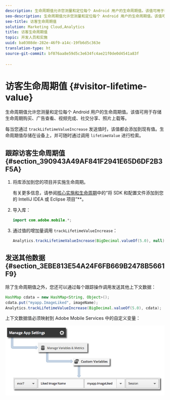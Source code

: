 ```yaml
---
description: 生命周期值允许您测量和定位每个 Android 用户的生命周期值。该值可用于存储生命周期购买、广告查看、视频完成、社交分享、照片上载等。
seo-description: 生命周期值允许您测量和定位每个 Android 用户的生命周期值。该值可用于存储生命周期购买、广告查看、视频完成、社交分享、照片上载等。
seo-title: 访客生命周期值
solution: Marketing Cloud,Analytics
title: 访客生命周期值
topic: 开发人员和实施
uuid: ba0308de-282e-46f9-a14c-19fb6d5c363e
translation-type: ht
source-git-commit: bf076aa8e59d5c3e634fc4ae21f0de0d4541a83f

---
```



# 访客生命周期值 {#visitor-lifetime-value}

生命周期值允许您测量和定位每个 Android 用户的生命周期值。该值可用于存储生命周期购买、广告查看、视频完成、社交分享、照片上载等。

每当您通过 `trackLifetimeValueIncrease` 发送值时，该值都会添加到现有值。生命周期值存储在设备上，并可随时通过调用 `lifetimeValue` 进行检索。

## 跟踪访客生命周期值 {#section_390943A49AF841F2941E65D6DF2B3F5A}

1. 将库添加到您的项目并实施生命周期。

   有关更多信息，请参阅[核心实施和生命周期](/help/android/getting-started/dev-qs.md)中的“将 SDK 和配置文件添加到您的 IntelliJ IDEA 或 Eclipse 项目”**。
1. 导入库：

   ```java
   import com.adobe.mobile.*;
   ```

1. 通过值的增加量调用 `trackLifetimeValueIncrease`：

   ```java
   Analytics.trackLifetimeValueIncrease(BigDecimal.valueOf(5.0), null);
   ```

## 发送其他数据 {#section_3EBE813E54A24F6FB669B2478B5661F9}

除了生命周期值之外，您还可以通过每个跟踪操作调用发送其他上下文数据：

```java
HashMap cdata = new HashMap<String, Object>(); 
cdata.put("myapp.ImageLiked", imageName); 
Analytics.trackLifetimeValueIncrease(BigDecimal.valueOf(5.0), cdata);
```

上下文数据值必须映射到 Adobe Mobile Services 中的自定义变量：

![](assets/map-variable-context-ltv.png)

